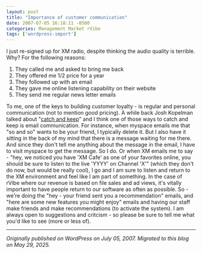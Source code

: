 ```yaml
---
layout: post
title: "Importance of customer communication"
date: 2007-07-05 16:18:11 -0500
categories: Management Market rVibe
tags: ['wordpress-import']
---
```


I just re-signed up for XM radio, despite thinking the audio quality is terrible. Why? For the following reasons: 

  1. They called me and asked to bring me back 
  2. They offered me 1/2 price for a year
  3. They followed up with an email
  4. They gave me online listening capability on their website
  5. They send me regular news letter emails

To me, one of the keys to building customer loyalty - is regular and personal communication (not to mention good pricing). A while back Josh Kopelman talked about "[catch and keep](http://redeye.firstround.com/2007/04/catch_and_relea.html)" and I think one of those ways to catch and keep is email communication. For instance, when myspace emails me that "so and so" wants to be your friend, I typically delete it. But I also have it sitting in the back of my mind that there is a message waiting for me there. And since they don't tell me anything about the message in the email, I have to visit myspace to get the message. So I do. Or when XM emails me to say - "hey, we noticed you have 'XM Cafe' as one of your favorites online, you should be sure to listen to the live 'YYYY' on Channel 'X'" (which they don't do now, but would be really cool), I go and I am sure to listen and return to the XM environment and feel like I am part of something. In the case of rVibe where our revenue is based on file sales and ad views, it's vitally important to have people return to our software as often as possible. So - we're doing the "hey - your friend sent you a recommendation" emails, and "here are some new features you might enjoy" emails and having our staff make friends and make recommendations (to activate the system). I am always open to suggestions and critcism - so please be sure to tell me what you'd like to see (more or less of).

---

*Originally published on WordPress on July 05, 2007. Migrated to this blog on May 29, 2025.*
